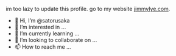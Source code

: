 im too lazy to update this profile. go to my website [jimmylye.com](https://jimmylye.com).


- 👋 Hi, I’m @satorusaka
- 👀 I’m interested in ...
- 🌱 I’m currently learning ...
- 💞️ I’m looking to collaborate on ...
- 📫 How to reach me ...

<!---
satorusaka/satorusaka is a ✨ special ✨ repository because its `README.md` (this file) appears on your GitHub profile.
You can click the Preview link to take a look at your changes.
--->
